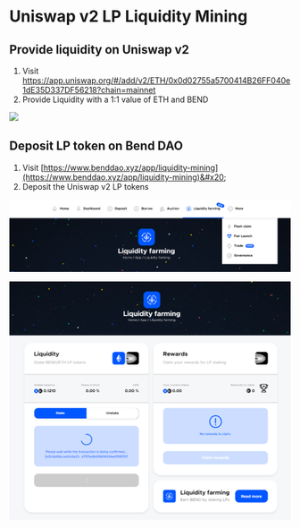 # Uniswap v2 LP Liquidity Mining

## Provide liquidity on Uniswap v2&#x20;

1. Visit [https://app.uniswap.org/#/add/v2/ETH/0x0d02755a5700414B26FF040e1dE35D337DF56218?chain=mainnet ](https://app.uniswap.org/#/add/v2/ETH/0x0d02755a5700414B26FF040e1dE35D337DF56218?chain=mainnet)
2. Provide Liquidity with a 1:1 value of ETH and BEND

![](https://lh3.googleusercontent.com/xoOoIaMcVsdSI1N6Fc04XdU\_wCIUlFFZ0sTmF46B05Z-ZCaR3bm8\_YLQDgJJTSQ2UW6i6qwXdEBewe2PGeP1JvZQZ06qkogBHqOTCBCcKxicxhsAwuRLSFCXXw4vKj\_F06LdxJ0T)

## Deposit LP token on Bend DAO

1. Visit [https://www.benddao.xyz/app/liquidity-mining](https://www.benddao.xyz/app/liquidity-mining)&#x20;
2. Deposit the Uniswap v2 LP tokens

![](<../.gitbook/assets/image (1).png>)

![](<../.gitbook/assets/image (2).png>)
